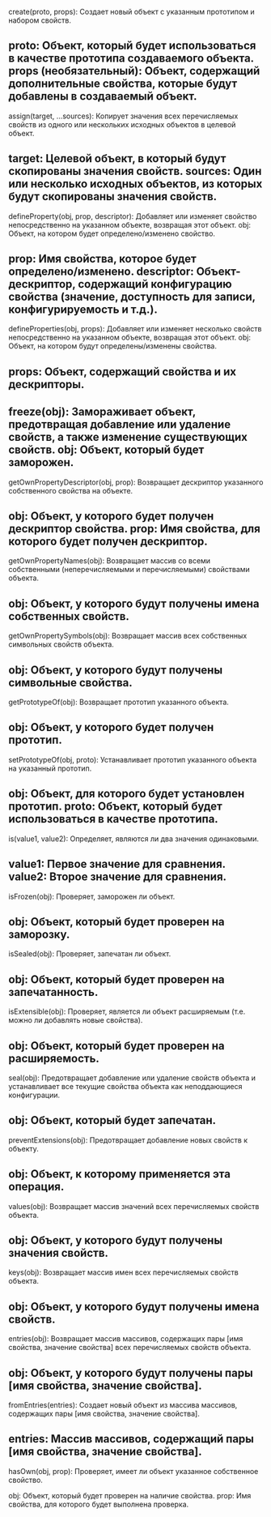 create(proto, props): Создает новый объект с указанным прототипом и набором свойств.

proto: Объект, который будет использоваться в качестве прототипа создаваемого объекта.
props (необязательный): Объект, содержащий дополнительные свойства, которые будут добавлены в создаваемый объект.
---
assign(target, ...sources): Копирует значения всех перечисляемых свойств из одного или нескольких исходных объектов в целевой объект.

target: Целевой объект, в который будут скопированы значения свойств.
sources: Один или несколько исходных объектов, из которых будут скопированы значения свойств.
---
defineProperty(obj, prop, descriptor): Добавляет или изменяет свойство непосредственно на указанном объекте, возвращая этот объект.
obj: Объект, на котором будет определено/изменено свойство.

prop: Имя свойства, которое будет определено/изменено.
descriptor: Объект-дескриптор, содержащий конфигурацию свойства (значение, доступность для записи, конфигурируемость и т.д.).
---
defineProperties(obj, props): Добавляет или изменяет несколько свойств непосредственно на указанном объекте, возвращая этот объект.
obj: Объект, на котором будут определены/изменены свойства.

props: Объект, содержащий свойства и их дескрипторы.
---
freeze(obj): Замораживает объект, предотвращая добавление или удаление свойств, а также изменение существующих свойств.
obj: Объект, который будет заморожен.
---
getOwnPropertyDescriptor(obj, prop): Возвращает дескриптор указанного собственного свойства на объекте.

obj: Объект, у которого будет получен дескриптор свойства.
prop: Имя свойства, для которого будет получен дескриптор.
---
getOwnPropertyNames(obj): Возвращает массив со всеми собственными (неперечисляемыми и перечисляемыми) свойствами объекта.

obj: Объект, у которого будут получены имена собственных свойств.
---
getOwnPropertySymbols(obj): Возвращает массив всех собственных символьных свойств объекта.

obj: Объект, у которого будут получены символьные свойства.
---
getPrototypeOf(obj): Возвращает прототип указанного объекта.

obj: Объект, у которого будет получен прототип.
---
setPrototypeOf(obj, proto): Устанавливает прототип указанного объекта на указанный прототип.

obj: Объект, для которого будет установлен прототип.
proto: Объект, который будет использоваться в качестве прототипа.
---
is(value1, value2): Определяет, являются ли два значения одинаковыми.

value1: Первое значение для сравнения.
value2: Второе значение для сравнения.
---
isFrozen(obj): Проверяет, заморожен ли объект.

obj: Объект, который будет проверен на заморозку.
---
isSealed(obj): Проверяет, запечатан ли объект.

obj: Объект, который будет проверен на запечатанность.
---
isExtensible(obj): Проверяет, является ли объект расширяемым (т.е. можно ли добавлять новые свойства).

obj: Объект, который будет проверен на расширяемость.
---
seal(obj): Предотвращает добавление или удаление свойств объекта и устанавливает все текущие свойства объекта как неподдающиеся конфигурации.

obj: Объект, который будет запечатан.
---
preventExtensions(obj): Предотвращает добавление новых свойств к объекту.

obj: Объект, к которому применяется эта операция.
---
values(obj): Возвращает массив значений всех перечисляемых свойств объекта.

obj: Объект, у которого будут получены значения свойств.
---
keys(obj): Возвращает массив имен всех перечисляемых свойств объекта.

obj: Объект, у которого будут получены имена свойств.
---
entries(obj): Возвращает массив массивов, содержащих пары [имя свойства, значение свойства] всех перечисляемых свойств объекта.

obj: Объект, у которого будут получены пары [имя свойства, значение свойства].
---
fromEntries(entries): Создает новый объект из массива массивов, содержащих пары [имя свойства, значение свойства].

entries: Массив массивов, содержащий пары [имя свойства, значение свойства].
---
hasOwn(obj, prop): Проверяет, имеет ли объект указанное собственное свойство.

obj: Объект, который будет проверен на наличие свойства.
prop: Имя свойства, для которого будет выполнена проверка.

